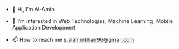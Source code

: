 - 👋 Hi, I’m Al-Amin
- 👀 I’m interested in Web Technologies, Machine Learning, Mobile Application Development

- 📫 How to reach me s.alaminkhan96@gmail.com

<!---
alaminkhan96/alaminkhan96 is a ✨ special ✨ repository because its `README.md` (this file) appears on your GitHub profile.
You can click the Preview link to take a look at your changes.
--->
